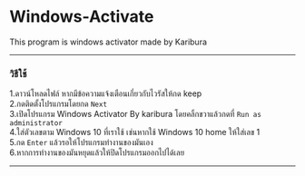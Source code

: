 # Windows-Activate
This program is windows activator made by Karibura

<hr>

<h3>วิธีใช้</h3>
1.ดาวน์โหลดไฟล์ หากมีข้อความแจ้งเตือนเกี่ยวกับไวรัสให้กด keep <br>
2.กดติดตั้งโปรแกรมโดยกด <code>Next</code><br>
3.เปิดโปรแกรม Windows Activator By karibura โดยคลิ้กขวาแล้วกดที่ <code>Run as administrator</code><br>
4.ใส่ตัวเลขตาม Windows 10 ที่เราใช้ เช่นหากใช้ Windows 10 home ให้ใส่เลข 1 <br>
5.กด <code>Enter</code> แล้วรอให้โปรแกรมทำงานของมันเอง<br>
6.หากการทำงานของมันหยุดแล้วให้ปิดโปรแกรมออกไปได้เลย<br>
<hr>
